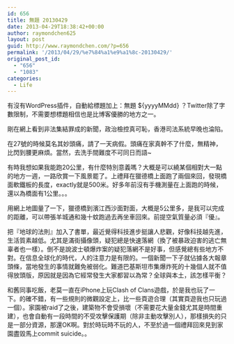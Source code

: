 ```yaml
---
id: 656
title: 無題 20130429
date: 2013-04-29T18:38:42+00:00
author: raymondchen625
layout: post
guid: http://www.raymondchen.com/?p=656
permalink: '/2013/04/29/%e7%84%a1%e9%a1%8c-20130429/'
original_post_id:
  - "656"
  - "1083"
categories:
  - Life
---
```

有沒有WordPress插件，自動給標題加上：無題 ${yyyyMMdd} ？Twitter除了字數限制，不需要想標題相信也是比博客優勝的地方之一。

剛在網上看到非法集結罪成的新聞，政治檢控真可恥，香港司法系統早晚也淪陷。

在27號的時候莫名其妙頭痛，請了一天病假。頭痛在家真幹不了什麼，無精神，比閃到腰更麻煩。當然，去洗手間難度不可同日而語~

有時我想如果我能跑20公里，有什麼特別意義嗎？大概是可以繞某個相對大一點的地方一週，一路欣賞一下風景罷了。上禮拜在獵德橋上面跑了兩個來回，發現橋面軟鐵板的長度，exactly就是500米。好多年前沒有手機測量在上面跑的時候，還以為橋面有1公里。。。

用網上地圖量了一下，獵德橋到濱江西沙面對面，大概是5公里多，是我可以完成的距離，可以帶張羊城通和幾十蚊跑過去再坐車回來。前提空氣質量必須『優』。

把『地球的法則』加入了書單，最近覺得科技進步挺讓人悲觀，好像科技越先進，生活質素越低。尤其是滿街攝像頭，疑犯總是快速落網（換了被暴政迫害的逃亡無辜者也一樣）。倒不是說波士頓爆炸案的疑犯落網不是好事，但感覺總有些地方不對。在信息全球化的時代，人的注意力是有限的。一個新聞一下子就佔據各大報章頭條，當地發生的事情就難免被弱化。難道巴基斯坦市集爆炸死的十幾個人就不值得放頭版，原因就是因為它經常發生大家都習以為常？全球與本土，該怎樣平衡？

和舊同事吃飯，老莫一直在iPhone上玩Clash of Clans遊戲，於是我也玩了一下。的確不錯，有一些規則的微觀設定上，比一些頁遊合理（其實頁遊我也只玩過一個）。家園被raid了之後，建築物不會受損壞（不需要花大量金錢尤其是時間重建），也會自動有一段時間的不受攻擊保護期（除非主動攻擊別人），那樣損失的只是一部分資源，那還OK啊。對於時玩時不玩的人，不至於過一個禮拜回來見到家園盡毀馬上commit suicide。。